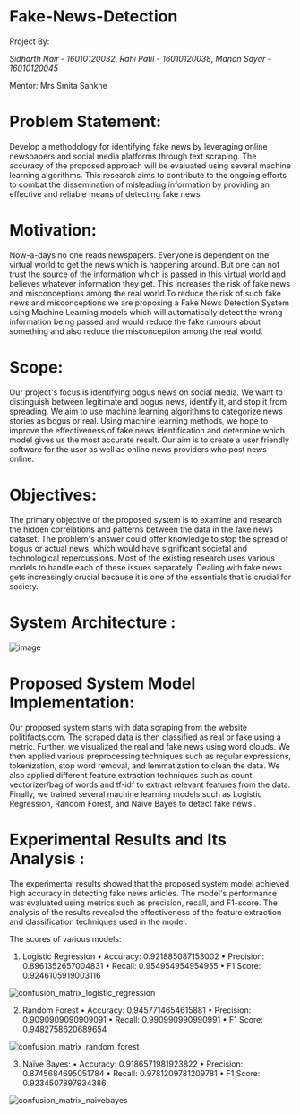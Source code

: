 
# Fake-News-Detection

Project By: 

*Sidharth Nair - 16010120032*,
*Rahi Patil - 16010120038*,
*Manan Sayar - 16010120045*


Mentor: Mrs Smita Sankhe 


# Problem Statement:
Develop a methodology for identifying fake news by leveraging online newspapers and social media platforms through text scraping. The accuracy of the proposed approach
will be evaluated using several machine learning algorithms. This research aims to contribute to the ongoing efforts to combat the dissemination of misleading 
information by providing an effective and reliable means of detecting fake news


# Motivation:
Now-a-days no one reads newspapers. Everyone is dependent on the virtual world to get the news which is happening around. But one can not trust the source of the
information which is passed in this virtual world and believes whatever information they get. This increases the risk of fake news and misconceptions among the real world.To reduce the risk of such fake news and misconceptions we are proposing a Fake News Detection System using Machine Learning models which will automatically
detect the wrong information being passed and would reduce the fake rumours about something and also reduce the misconception among the real world.

# Scope:
Our project's focus is identifying bogus news on social media. We want to distinguish between legitimate and bogus news, identify it, and stop it from spreading. We aim to use machine learning algorithms to categorize news stories as bogus or real. Using machine learning methods, we hope to improve the effectiveness of fake news identification and determine which model gives us the most accurate result. Our aim is to create a user friendly software for the user as well as online news providers who post news online.

# Objectives:
The primary objective of the proposed system is to examine and research the hidden correlations and patterns between the data in the fake news dataset. The problem's
answer could offer knowledge to stop the spread of bogus or actual news, which would have significant societal and technological repercussions. Most of the existing research uses various models to handle each of these issues separately. Dealing with fake news gets increasingly crucial because it is one of the essentials that is crucial for society.


# System Architecture :

![image](https://user-images.githubusercontent.com/82643868/235761228-88407a10-c0fe-4370-b59b-535cd901e14f.png)

# Proposed System Model Implementation:
Our proposed system starts with data scraping from the website politifacts.com. The scraped data is then classified as real or fake using a metric. Further, we visualized the real and fake news using word clouds. We then applied various preprocessing techniques such as regular expressions, tokenization, stop word removal, 
and lemmatization to clean the data. We also applied different feature extraction techniques such as count vectorizer/bag of words and tf-idf to extract relevant features from the data. Finally, we trained several machine learning models such as Logistic Regression, Random Forest, and Naive Bayes to detect fake news .

# Experimental Results and Its Analysis :
The experimental results showed that the proposed system model achieved high accuracy in detecting fake news articles. The model's performance was evaluated using metrics such as precision, recall, and F1-score. The analysis of the results revealed the effectiveness of the feature extraction and classification techniques 
used in the model.

The scores of various models:
1. Logistic Regression
• Accuracy: 0.921885087153002
• Precision: 0.8961352657004831
• Recall: 0.954954954954955
• F1 Score: 0.9246105919003116

![confusion_matrix_logistic_regression](https://user-images.githubusercontent.com/82643868/235762187-0556c921-2527-4e23-b53c-c3448702e47b.png)

2. Random Forest
• Accuracy: 0.9457714654615881
• Precision: 0.9090909090909091
• Recall: 0.990990990990991
• F1 Score: 0.9482758620689654

![confusion_matrix_random_forest](https://user-images.githubusercontent.com/82643868/235762232-ed5b4c05-0589-4e4f-8da4-1ff24cac4201.png)

3. Naïve Bayes:
• Accuracy: 0.9186571981923822
• Precision: 0.8745684695051784
• Recall: 0.9781209781209781
• F1 Score: 0.9234507897934386

![confusion_matrix_naivebayes](https://user-images.githubusercontent.com/82643868/235762282-46940bb0-b5e9-4343-a499-2a608a8bf27f.png)



